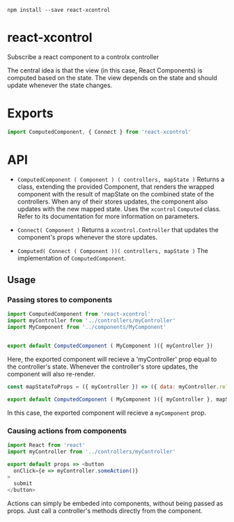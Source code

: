 `npm install --save react-xcontrol`

# react-xcontrol
Subscribe a react component to a controlx controller

The central idea is that the view (in this case, React Components) is computed based on the state. The view depends on the state and should update whenever the state changes.

# Exports
```js
import ComputedComponent, { Connect } from 'react-xcontrol'
```

# API

- `ComputedComponent ( Component ) ( controllers, mapState )`
Returns a class, extending the provided Component, that renders the wrapped component with the result of mapState on the combined state of the controllers. When any of their stores updates, the component also updates with the new mapped state.
Uses the `xcontrol` `Computed` class. Refer to its documentation for more information on parameters.

- `Connect( Component )`
Returns a `xcontrol.Controller` that updates the component's props whenever the store updates.

- `Computed( Connect ( Component ))( controllers, mapState )`
The implementation of `ComputedComponent`.

## Usage
### Passing stores to components
```js
import ComputedComponent from 'react-xcontrol'
import myController from '../controllers/myController'
import MyComponent from '../components/MyComponent'


export default ComputedComponent ( MyComponent )({ myController }) 
```

Here, the exported component will recieve a 'myController' prop equal to the controller's state. Whenever the controller's store updates, the component will also re-render.

```js
const mapStateToProps = ({ myController }) => ({ data: myController.relevantData })

export default ComputedComponent ( MyComponent )({ myController }, mapStateToProps)
```
In this case, the exported component will recieve a `myComponent` prop.

### Causing actions from components
```js
import React from 'react'
import myController from '../controllers/myController'

export default props => <button
  onClick={e => myController.someAction()}
>
  submit
</button>
```
Actions can simply be embeded into components, without being passed as props. Just call a controller's methods directly from the component.
